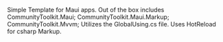 Simple Template for Maui apps. Out of the box includes CommunityToolkit.Maui; CommunityToolkit.Maui.Markup; CommunityToolkit.Mvvm;
Utilizes the GlobalUsing.cs file.
Uses HotReload for csharp Markup.
